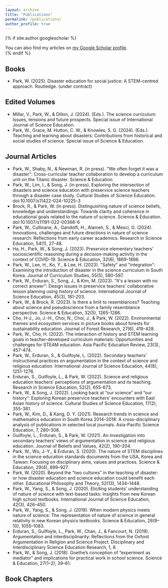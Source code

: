 ```yaml
---
layout: archive
title: "Publications"
permalink: /publications/
author_profile: true
---
```


{% if site.author.googlescholar %}
  <div class="wordwrap">You can also find my articles on <a href="{{site.author.googlescholar}}">my Google Scholar profile</a>.</div>
{% endif %} <br/>

## Books
* Park, W. (2025). Disaster education for social justice: A STEM-centred approach. Routledge. (under contract) <br/>

## Edited Volumes
* Millar, V., Park, W., & Dillon, J. (2024). (Eds.). The science curriculum: Issues, tensions and future prospects. Special issue of International Journal of Science Education. <br/>
* Park, W., Grace, M. Hutton, C. W., & Knowles, S. G. (2024). (Eds.). Teaching and learning about disasters: Contributions from historical and social studies of science. Special issue of Science & Education.

## Journal Articles
* Park, W., Shaby, N., & Newman, R. (in press). "We often forget it was a disaster": Cross-curricular teacher collaboration to develop a curriculum unit on the Titanic disaster. Science & Education. <br/>
* Park, W., Lim, I., & Song, J. (in press). Exploring the intersection of disasters and science education with preservice science teachers through a disaster case study. Cultural Studies of Science Education. doi:10.1007/s11422-024-10225-3 <br/>
* Brock, R., & Park, W. (in press). Distinguishing nature of science beliefs, knowledge and understandings: Towards clarity and coherence in educational goals related to the nature of science. Science & Education. doi:10.1007/s11191-022-00368-6 <br/>
* Park, W., Cullinane, A., Gandolfi, H., Alameh, S., & Mesci, G. (2024). Innovations, challenges and future directions in nature of science research: Reflections from early career academics. Research in Science Education, 54(1), 27-48. <br/>
* Ha, H., Park, W., & Song, J. (2023). Preservice elementary teachers’ socioscientific reasoning during a decision-making activity in the context of COVID-19. Science & Education, 32(6), 1869-1886. <br/>
* Park, W., Lee, H., Ko, Y., & Lee, H. (2023). "Safety" and "integration": Examining the introduction of disaster in the science curriculum in South Korea. Journal of Curriculum Studies, 55(5), 580-597. <br/>
* Park, W., Erduran, S., Song, J., & Kim, M. (2023). "It's a lesson with no correct answer": Design issues in preservice teachers’ collaborative lesson planning using history of science. International Journal of Science Education, 45(3), 181-203. <br/>
* Park, W., & Brock, R. (2023). Is there a limit to resemblances? Teaching about science and pseudoscience from a family resemblance perspective. Science & Education, 32(5), 1265-1286. <br/>
* Cho, H-J., Jo, J.-H., Choi, N., Choi, J., & Park, W. (2022). Environmental themes and ecosystem services in picture books about forests for sustainability education. Journal of Forest Research, 27(6), 419-428. <br/>
* Park, W., Cho, H. (2022). The interaction of history and STEM learning goals in teacher-developed curriculum materials: Opportunities and challenges for STEAM education. Asia Pacific Education Review, 23(3), 457-474. <br/>
* Park, W., Erduran, S., & Guilfoyle, L. (2022). Secondary teachers’ instructional practices on argumentation in the context of science and religious education. International Journal of Science Education, 44(8), 1251-1276. <br/>
* Erduran, S., Guilfoyle, L., & Park, W. (2022). Science and religious education teachers’ perceptions of argumentation and its teaching. Research in Science Education, 52(2), 655-673, <br/>
* Park, W., & Song, J. (2022). Looking back at “our science” and “our history”: Exploring Korean preservice teachers’ encounters with East Asian history of science. Cultural Studies of Science Education, 17(2), 355-381. <br/>
* Park, W., Kim, D., & Kang, D. Y. (2021). Research trends in science and mathematics education in South Korea 2014–2018: A cross-disciplinary analysis of publications in selected local journals. Asia-Pacific Science Education, 7, 280–308. <br/>
* Guilfoyle, L., Erduran, S., & Park, W. (2021). An investigation into secondary teachers’ views of argumentation in science and religious education. Journal of Beliefs and Values, 42(2), 190–204. <br/>
* Park, W., Wu, J.-Y., & Erduran, S. (2020). The nature of STEM disciplines in the science education standards documents from the USA, Korea and Taiwan: Focusing on disciplinary aims, values and practices. Science & Education, 29(4), 899–927. <br/> 
* Park, W. (2020). Beyond the “two cultures” in the teaching of disaster: or how disaster education and science education could benefit each other. Educational Philosophy and Theory, 52(13), 1434–1448. <br/>
* Park, W., Yang, S., & Song, J. (2020). Eliciting students’ understanding of nature of science with text-based tasks: Insights from new Korean high school textbooks. International Journal of Science Education, 42(3), 426–450. <br/>
* Park, W., Yang, S., & Song, J. (2019). When modern physics meets nature of science: The representation of nature of science in general relativity in new Korean physics textbooks. Science & Education, 28(9–10), 1055–1083. <br/>
* Erduran, S., Guilfoyle, L., Park, W., Chan, J., & Fancourt, N. (2019). Argumentation and interdisciplinarity: Reflections from the Oxford Argumentation in Religion and Science Project. Disciplinary and Interdisciplinary Science Education Research, 1, 8. <br/>
* Park, W., & Song, J. (2018). Goethe’s conception of “experiment as mediator” and implications for practical work in school science. Science & Education, 27(1–2), 39–61. <br/>

## Book Chapters
